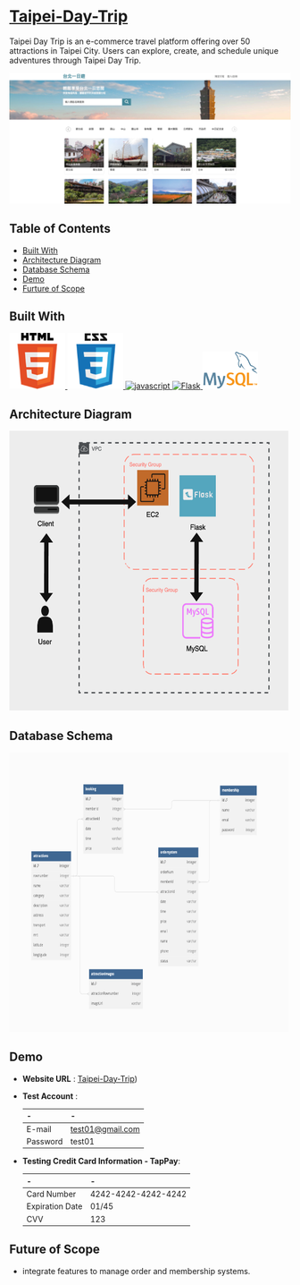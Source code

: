 # [Taipei-Day-Trip](http://44.196.136.245:3000/)

Taipei Day Trip is an e-commerce travel platform offering over 50 attractions in Taipei City. Users can explore, create, and schedule unique adventures through Taipei Day Trip. 

 ![image](https://github.com/j22868706/taipeiDayTrip/blob/main/demo/desktop.png)

## Table of Contents

 - [Built With](#built_with)
 - [Architecture Diagram](#architecture_diagram)
 - [Database Schema](#database_schema)
 - [Demo](#demo)
 - [Furture of Scope](#future_scope)

## Built With <a name= "built_with"></a>
<a href="https://example.com/html">
  <img src="https://raw.githubusercontent.com/github/explore/80688e429a7d4ef2fca1e82350fe8e3517d3494d/topics/html/html.png" alt="HTML" width="100">
</a>
<a href="https://example.com/css">
  <img src="https://raw.githubusercontent.com/github/explore/80688e429a7d4ef2fca1e82350fe8e3517d3494d/topics/css/css.png" alt="CSS" width="100">
</a>
<a href="https://example.com/js">
  <img src="https://camo.githubusercontent.com/999ac61673796a0151eef10879275094b94e4cdf8633a61c01819c6504dcb6d9/68747470733a2f2f7261772e6769746875622e636f6d2f766f6f646f6f74696b69676f642f6c6f676f2e6a732f6d61737465722f6a732e706e67" alt="javascript" width="100">
</a>
<a href="https://flask.palletsprojects.com/en/3.0.x/">
  <img src="https://repository-images.githubusercontent.com/596892/cc2c69ec-9251-4b33-8283-b86a8659c9cb" alt="Flask" width="100">
</a>
<a href="https://www.mysql.com">
  <img src="https://raw.githubusercontent.com/docker-library/docs/c408469abbac35ad1e4a50a6618836420eb9502e/mysql/logo.png" alt="MySQL" width="100">
</a>

## Architecture Diagram <a name = "architecture_diagram">
<img src="https://github.com/j22868706/taipeiDayTrip/blob/main/demo/Architecture%20Diagram.png" alt="architecture diagram" width="500" height ="500">

## Database Schema <a name = "database_schema">
<img src="https://github.com/j22868706/taipeiDayTrip/blob/main/demo/ER%20diagram.png" alt="database schema" width = "500" height = "500" >

## Demo <a name = "demo"></a>
* **Website URL** : [Taipei-Day-Trip](http://44.196.136.245:3000/))
* **Test Account** : 

  |-|-|
  | ------ | ------ |
  | E-mail | test01@gmail.com |
  | Password | test01 |
* **Testing Credit Card Information - TapPay**:

  |-|-|
  | ------ | ------ |
  | Card Number | 4242-4242-4242-4242 |
  | Expiration Date | 01/45 |
  | CVV | 123 |

## Future of Scope <a name= "future_scope"></a>
 - integrate features to manage order and membership systems.
